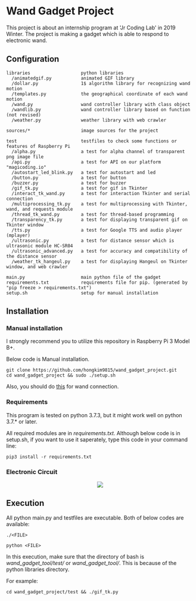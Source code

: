# Wand Gadget Project
This project is about an internship program at 'Jr Coding Lab' in 2019 Winter.
The project is making a gadget which is able to respond to electronic wand.

## Configuration
```
libraries                   python libraries
  /animatedgif.py           animated GIF library
  /dollar.py                1$ algorithm library for recognizing wand motion
  /templates.py             the geographical coordinate of each wand motion
  /wand.py                  wand controller library with class object
  /wandlib.py               wand controller library based on function (not revised)
  /weather.py               weather library with web crawler

sources/*                   image sources for the project

test                        testfiles to check some functions or features of Raspberry Pi
  /alpha.py                 a test for alpha channel of transparent png image file
  /api.py                   a test for API on our platform "magicoding.io"
  /autostart_led_blink.py   a test for autostart and led
  /button.py                a test for button
  /buzzer.py                a test for buzzer
  /gif_tk.py                a test for gif in Tkinter
  /interact_tk_wand.py      a test for interaction Tkinter and serial connection
  /multiprocessing_tk.py    a test for multiprocessing with Tkinter, wand, and requests module
  /thread_tk_wand.py        a test for thread-based programming
  /transparency_tk.py       a test for displaying transparent gif on Tkinter window
  /tts.py                   a test for Google TTS and audio player (mplayer)
  /ultrasonic.py            a test for distance sensor which is ultrasonic module HC-SR04
  /ultrasonic_advanced.py   a test for accuracy and compatibility of the distance sensor
  /weather_tk_hangeul.py    a test for displaying Hangeul on Tkinter window, and web crawler

main.py                     main python file of the gadget
requirements.txt            requirements file for pip. (generated by "pip freeze > requirements.txt")
setup.sh                    setup for manual installation
```

## Installation

### Manual installation

I strongly recommend you to utilize this repository in Raspberry Pi 3 Model B+.

Below code is Manual installation.

```
git clone https://github.com/hongkim9815/wand_gadget_project.git
cd wand_gadget_project && sudo ./setup.sh
```

Also, you should do [this](https://www.raspberrypi.org/documentation/configuration/uart.md) for wand connection.

### Requirements

This program is tested on python 3.7.3, but it might work well on python 3.7.\* or later.

All required modules are in _requirements.txt_.
Although below code is in setup.sh, if you want to use it saperately, type this code in your command line:

```
pip3 install -r requirements.txt
```

### Electronic Circuit

<p align="center">
    <img src="../master/sources/report/circuit.png">
</p>


## Execution

All python main.py and testfiles are executable.
Both of below codes are available:

```
./<FILE>
```

```
python <FILE>
```

In this execution, make sure that the directory of bash is _wand\_gadget\_tool/test/_ or _wand\_gadget\_tool/_.
This is because of the python libraries directory.

For example:

```
cd wand_gadget_project/test && ./gif_tk.py
```
